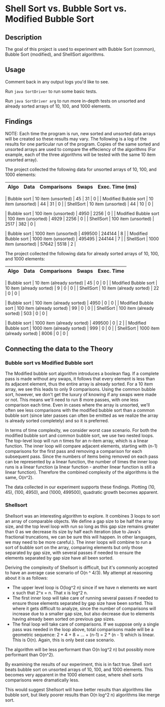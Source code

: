 
# Shell Sort vs. Bubble Sort vs. Modified Bubble Sort

## Description

The goal of this project is used to experiment with Bubble Sort (common), Bubble Sort (modified), and ShellSort algorithms.


## Usage

Comment back in any output logs you'd like to see.

Run ```java SortDriver``` to run some basic tests.

Run ```java SortDriver arg``` to run more in-depth tests on unsorted and already sorted arrays of 10, 100, and 1000 elements.


## Findings

NOTE: Each time the program is run, new sorted and unsorted data arrays will be created so these results may vary. The following is a log of the results for one particular run of the program. Copies of the same sorted and unsorted arrays are used to compare the effeciency of the algorithms (For example, each of the three algorithms will be tested with the same 10 item unsorted array).

The project collected the following data for unsorted arrays of 10, 100, and 1000 elements:

| Algo                    | Data                           | Comparisons    | Swaps     | Exec. Time (ms)    |
|-------------------------|--------------------------------|----------------|-----------|--------------------|

| Bubble sort             | 10 item (unsorted)             | 45             | 31        | 0                  |
| Modified Bubble sort    | 10 item (unsorted)             | 44             | 31        | 0                  |
| ShellSort               | 10 item (unsorted)             | 44             | 10        | 0                  |


| Bubble sort             | 100 item (unsorted)            | 4950           | 2256      | 0                  |
| Modified Bubble sort    | 100 item (unsorted)            | 4929           | 2256      | 0                  |
| ShellSort               | 100 item (unsorted)            | 2517           | 382       | 0                  |


| Bubble sort             | 1000 item (unsorted)           | 499500         | 244144    | 8                  |
| Modified Bubble sort    | 1000 item (unsorted)           | 495495         | 244144    | 7                  |
| ShellSort               | 1000 item (unsorted)           | 57642          | 5518      | 2                  |




The project collected the following data for already sorted arrays of 10, 100, and 1000 elements:


| Algo                    | Data                           | Comparisons    | Swaps     | Exec. Time    |
|-------------------------|--------------------------------|----------------|-----------|---------------|

| Bubble sort             | 10 item (already sorted)       | 45             | 0         | 0             |
| Modified Bubble sort    | 10 item (already sorted)       | 9              | 0         | 0             |
| ShellSort               | 10 item (already sorted)       | 22             | 0         | 0             |


| Bubble sort             | 100 item (already sorted)      | 4950           | 0         | 0             |
| Modified Bubble sort    | 100 item (already sorted)      | 99             | 0         | 0             |
| ShellSort               | 100 item (already sorted)      | 503            | 0         | 0             |


| Bubble sort             | 1000 item (already sorted)     | 499500         | 0         | 2             |
| Modified Bubble sort    | 1000 item (already sorted)     | 999            | 0         | 0             |
| ShellSort               | 1000 item (already sorted)     | 8006           | 0         | 0             |



## Connecting the data to the Theory


### Bubble sort vs Modified Bubble sort

The Modified bubble sort algorithm introduces a boolean flag. If a complete pass is made without any swaps, it follows that every element is less than its adjacent element, thus the entire array is already sorted. For a 10 item array, we see this leads to only 9 comparisons. Using the common bubble sort, however, we don't get the luxury of knowing if any swaps were made or not. This means we'll need to run 8 more passes, with one less comparison each time. Even in cases where the array is unsorted, we'll often see less comparisons with the modified bubble sort than a common bubble sort (since later passes can often be emitted as we realize the array is already sorted completely) and so it is preferred.

In terms of time complexity, we consider worst case scenario. For both the modified bubble sort and common bubble sort, we use two nested loops. The top-level loop will run n times for an n-item array, which is a linear function. The inner loop will compare adjacent elements, starting with (n-1) comparisons for the first pass and removing a comparison for each subsequent pass. Since the numbers of items being removed on each pass can be represented by a linear function, the number of times the inner loop runs is a linear function (a linear function - another linear function is still a linear function). Therefore the combined complexity of the algorithms is the same, O(n^2).

The data collected in our experiment supports these findings. Plotting (10, 45), (100, 4950), and (1000, 499500), quadratic growth becomes apparent.


### Shellsort

Shellsort was an interesting algorithm to explore. It combines 3 loops to sort an array of comparable objects. We define a gap size to be half the array size, and the top level loop with run so long as this gap size remains greater than 0 as we decrease its size by half each iteration (due to Java's fractional truncations, we can be sure this will happen. In other languages, we may need to be more careful.). The inner loops will combine to run a sort of bubble sort on the array, comparing elements but only those separated by gap size, with several passes if needed to ensure the elements separated by gap size have all been sorted.

Deriving the complexity of Shellsort is difficult, but it's commonly accepted to have an average case scenario of O(n ^ 4/3). My attempt at reasoning about it is as follows: 

- The upper level loop is O(log^2 n) since if we have n elements we want x such that 2^x = n. That x is log^2 n.
- The first inner loop will take care of running several passes if needed to ensure those elements separated by gap size have been sorted. This where it gets difficult to analyze, since the number of comparisons will increase due to a smaller gap size, but also decrease due to elements having already been sorted on previous gap sizes.
- The final loop will take care of comparisons. If we suppose only a single pass was needed in the loop above, total comparisons made will be a geometric sequence:  2 + 4 + 8 + ... + (n-1) = 2 * (n - 1) which is linear. This is O(n). Again, this is only best case scenario.

The algorithm will be less performant than O(n log^2 n) but possibly more performant than O(n^2).

By examining the results of our experiment, this is in fact true. Shell sort beats bubble sort on unsorted arrays of 10, 100, and 1000 elements. This becomes very apparent in the 1000 element case, where shell sorts comparisons were dramatically less.

This would suggest Shellsort will have better results than algorithms like bubble sort, but likely poorer results than O(n log^2 n) algorithms like merge sort.